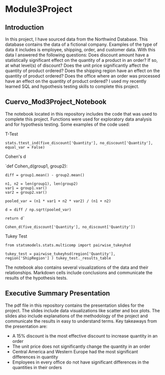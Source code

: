 # Module3Project

## Introduction
In this project, I have sourced data from the Northwind Database. This database contains the data of a fictional company. Examples of the type of data it includes is employee, shipping, order, and customer data. With this data I answered the following questions: 
Does discount amount have a statistically significant effect on the quantity of a product in an order? If so, at what level(s) of discount?
Does the unit price significantly affect the quantity of product ordered?
Does the shipping region have an effect on the quantity of product ordered?
Does the office where an order was processed have an effect on the quantity of product ordered?
I used my recently learned SQL and hypothesis testing skills to complete this project.

## Cuervo_Mod3Project_Notebook
The notebook located in this repository includes the code that was used to complete this project. Functions were used for exploratory data analysis and for hypothesis testing. Some examples of the code used:

T-Test

`stats.ttest_ind(five_discount['Quantity'], no_discount['Quantity'], equal_var = False)`

Cohen's d

`def Cohen_d(group1, group2):

    diff = group1.mean() - group2.mean()

    n1, n2 = len(group1), len(group2)
    var1 = group1.var()
    var2 = group2.var()
    
    pooled_var = (n1 * var1 + n2 * var2) / (n1 + n2)
    
    d = diff / np.sqrt(pooled_var)
    
    return d`
    
`Cohen_d(five_discount['Quantity'], no_discount['Quantity'])`

Tukey Test

`from statsmodels.stats.multicomp import pairwise_tukeyhsd`

`tukey_test = pairwise_tukeyhsd(region['Quantity'], region['ShipRegion'] )
tukey_test._results_table`

The notebook also contains several visualizations of the data and their relationships.
Markdown cells include conclusions and communicate the results of the hypothesis tests.

## Executive Summary Presentation
The pdf file in this repository contains the presentation slides for the project. The slides include data visualizations like scatter and box plots. The slides also include explanations of the methodology of the project and communicate the results in easy to understand terms. Key takeaways from the presentation are:

- A 15% discount is the most effective discount to increase quantity in an order
- The unit price does not significantly change the quantity in an order
- Central America and Western Europe had the most significant differences in quantity 
- Employees in every office do not have significant differences in the quantities in their orders



